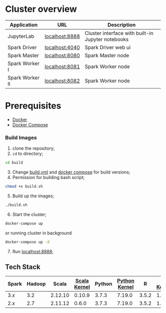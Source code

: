 # Cluster overview

| Application     | URL                                      | Description                                                |
| --------------- | ---------------------------------------- | ---------------------------------------------------------- |
| JupyterLab      | [localhost:8888](http://localhost:8888/) | Cluster interface with built-in Jupyter notebooks          |
| Spark Driver    | [localhost:4040](http://localhost:4040/) | Spark Driver web ui                                        |
| Spark Master    | [localhost:8080](http://localhost:8080/) | Spark Master node                                          |
| Spark Worker I  | [localhost:8081](http://localhost:8081/) | Spark Worker node |
| Spark Worker II | [localhost:8082](http://localhost:8082/) | Spark Worker node |

# Prerequisites

 - [Docker](https://docs.docker.com/get-docker/)
 - [Docker Compose](https://docs.docker.com/compose/install/)

### Build Images

1. clone the repository;
2. `cd` to directory;

```bash
cd build
```

3. Change [build.yml](build/build.yml) and [docker compose](build/docker-compose.yml) for build versions;
4. Permission for building bash script;

```bash
chmod +x build.sh
```
5. Build up the images;
```bash
./build.sh
```
6. Start the cluster;

```bash
docker-compose up
```
or running cluster in background
```bash
docker-compose up -d
```

7. Run [localhost:8888](http://localhost:8888/);


## <a name="tech-stack"></a>Tech Stack

| Spark | Hadoop | Scala   | [Scala Kernel](https://almond.sh/) | Python | [Python Kernel](https://ipython.org/) | R     | [R Kernel](https://irkernel.github.io/) |Apache Spark   | JupyterLab     |
| ----- | ------ | ------- | ---------------------------------- | ------ | ------------------------------------- | ----- | --------------------------------------- | ----- |----- | 
| 3.x   | 3.2    | 2.12.10 | 0.10.9                             | 3.7.3  | 7.19.0                                 | 3.5.2 | 1.1.1                                   | 2.4.0(4) | 3.0.0 | 
| 2.x   | 2.7    | 2.11.12 | 0.6.0                              | 3.7.3  | 7.19.0                                 | 3.5.2 | 1.1.1                                   |2.1.4  | 3.0.0          | 
